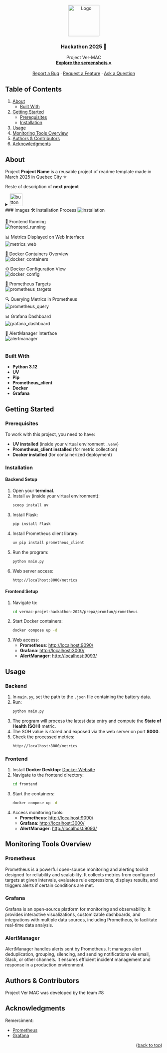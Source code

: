 <!-- PROJECT LOGO -->
<br />
<div align="center">
  <a href="https://github.com/majeurbilly/project_name">
    <img src="docs/images/logo.png" alt="Logo" width="100" height="100">
  </a>

  <h3 align="center">Hackathon 2025 🦆</h3>

  <p align="center">
    Project Ver-MAC
    <br />
    <a href="#about"><strong>Explore the screenshots »</strong></a>
      <br />
      <br />
      <a href="https://github.com/TheBeesness/project_ver_mac/issues/new?assignees=&labels=bug&template=01_BUG_REPORT.md&title=bug%3A+">Report a Bug</a>
      ·
      <a href="https://github.com/TheBeesness/project_ver_mac/issues/new?assignees=&labels=enhancement&template=02_FEATURE_REQUEST.md&title=feat%3A+">Request a Feature</a>
      ·
      <a href="https://github.com/TheBeesness/project_ver_mac/issues/new?assignees=&labels=question&template=04_SUPPORT_QUESTION.md&title=support%3A+">Ask a Question</a>
  </p>
</div>




  ## Table of Contents
  <ol>
    <li>
      <a href="#about">About</a>
      <ul>
        <li><a href="#built-with">Built With</a></li>
      </ul>
    </li>
    <li>
      <a href="#getting-started">Getting Started</a>
      <ul>
        <li><a href="#prerequisites">Prerequisites</a></li>
        <li><a href="#installation">Installation</a></li>
      </ul>
    </li>
    <li><a href="#usage">Usage</a></li>
    <li><a href="#monitoring-tools-overview">Monitoring Tools Overview</a></li>
    <li><a href="#authors--contributors">Authors & Contributors</a></li>
    <li><a href="#acknowledgments">Acknowledgments</a></li>
  </ol>




<!-- ABOUT THE PROJECT -->
## About
Project **Project Name** is a reusable project of readme template made in March 2025 in Quebec City ⚜️ 

Reste of description of **next project**



<details>
 <summary>
    <a href="#images">
      <img src="docs/images/button.png" alt="button image" height="40">
    </a>
<br>
  ### images
🛠️ Installation Process  
<img src="docs/images/installation.png" alt="installation">

🎨 Frontend Running  
<img src="docs/images/using.png" alt="frontend_running">

📊 Metrics Displayed on Web Interface  
<img src="docs/images/url_frontend.png" alt="metrics_web">

🐳 Docker Containers Overview  
<img src="docs/images/containers.png" alt="docker_containers">

⚙️ Docker Configuration View  
<img src="docs/images/config_view.png" alt="docker_config">

🎯 Prometheus Targets  
<img src="docs/images/target_prometheus.png" alt="prometheus_targets">

🔍 Querying Metrics in Prometheus  
<img src="docs/images/request_prometheus.png" alt="prometheus_query">

📊 Grafana Dashboard  
<img src="docs/images/gafana.png" alt="grafana_dashboard">

🚨 AlertManager Interface  
<img src="docs/images/alertmanager.png" alt="alertmanager">
</details>

### Built With

- **Python 3.12**
- **UV**
- **Pip**
- **Prometheus_client**
- **Docker**
- **Grafana**

## Getting Started

### Prerequisites

To work with this project, you need to have:

- **UV installed** (inside your virtual environment `.venv`)
- **Prometheus_client installed** (for metric collection)
- **Docker installed** (for containerized deployment)

### Installation

#### Backend Setup

1. Open your **terminal**.
2. Install `uv` (inside your virtual environment):
   ```sh
   scoop install uv
   ```
3. Install Flask:
   ```sh
   pip install Flask
   ```
4. Install Prometheus client library:
   ```sh
   uv pip install prometheus_client
   ```
5. Run the program:
   ```sh
   python main.py
   ```
6. Web server access:
   ```sh
   http://localhost:8000/metrics
   ```

#### Frontend Setup

1. Navigate to:
   ```sh
   cd vermac-projet-hackathon-2025/prepa/promfun/prometheus
   ```
2. Start Docker containers:
   ```sh
   docker compose up -d
   ```
3. Web access:
   - **Prometheus**: [http://localhost:9090/](http://localhost:9090/)
   - **Grafana**: [http://localhost:3000/](http://localhost:3000/)
   - **AlertManager**: [http://localhost:9093/](http://localhost:9093/)

## Usage

### Backend

1. In `main.py`, set the path to the `.json` file containing the battery data.
2. Run:
   ```sh
   python main.py
   ```
3. The program will process the latest data entry and compute the **State of Health (SOH)** metric.
4. The SOH value is stored and exposed via the web server on port **8000**.
5. Check the processed metrics:
   ```sh
   http://localhost:8000/metrics
   ```

### Frontend

1. Install **Docker Desktop**: [Docker Website](https://www.docker.com/)
2. Navigate to the frontend directory:
   ```sh
   cd frontend
   ```
3. Start the containers:
   ```sh
   docker compose up -d
   ```
4. Access monitoring tools:
   - **Prometheus**: [http://localhost:9090/](http://localhost:9090/)
   - **Grafana**: [http://localhost:3000/](http://localhost:3000/)
   - **AlertManager**: [http://localhost:9093/](http://localhost:9093/)

## Monitoring Tools Overview

### Prometheus
Prometheus is a powerful open-source monitoring and alerting toolkit designed for reliability and scalability. It collects metrics from configured targets at given intervals, evaluates rule expressions, displays results, and triggers alerts if certain conditions are met.

### Grafana
Grafana is an open-source platform for monitoring and observability. It provides interactive visualizations, customizable dashboards, and integrations with multiple data sources, including Prometheus, to facilitate real-time data analysis.

### AlertManager
AlertManager handles alerts sent by Prometheus. It manages alert deduplication, grouping, silencing, and sending notifications via email, Slack, or other channels. It ensures efficient incident management and response in a production environment.

## Authors & Contributors

Project Ver MAC was developed by the team #8

## Acknowledgments

Remerciment:

* [Prometheus](https://prometheus.io/)
* [Grafana](https://grafana.com/)

<p align="right">(<a href="#readme-top">back to top</a>)</p>


